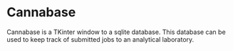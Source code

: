 # Cannabase

Cannabase is a TKinter window to a sqlite database. This database can be used to keep track of submitted jobs to an analytical laboratory.
